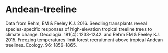 # Andean-treeline
Data from Rehm, EM &amp; Feeley KJ. 2016. Seedling transplants reveal species-specific responses of high-elevation tropical treeline trees to climate change. Oecologia. 181(4): 1233-1242. and Rehm EM &amp; Feeley KJ. 2015. Freezing temperatures limit forest recruitment above tropical Andean treelines. Ecology. 96: 1856–1865.
